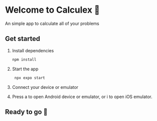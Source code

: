 # Welcome to Calculex 👋

An simple app to calculate all of your problems

## Get started

1. Install dependencies

   ```bash
   npm install
   ```

2. Start the app

   ```bash
    npx expo start
   ```
3. Connect your device or emulator


4. Press a to open Android device or emulator, or i to open iOS emulator.


## Ready to go 🥳

